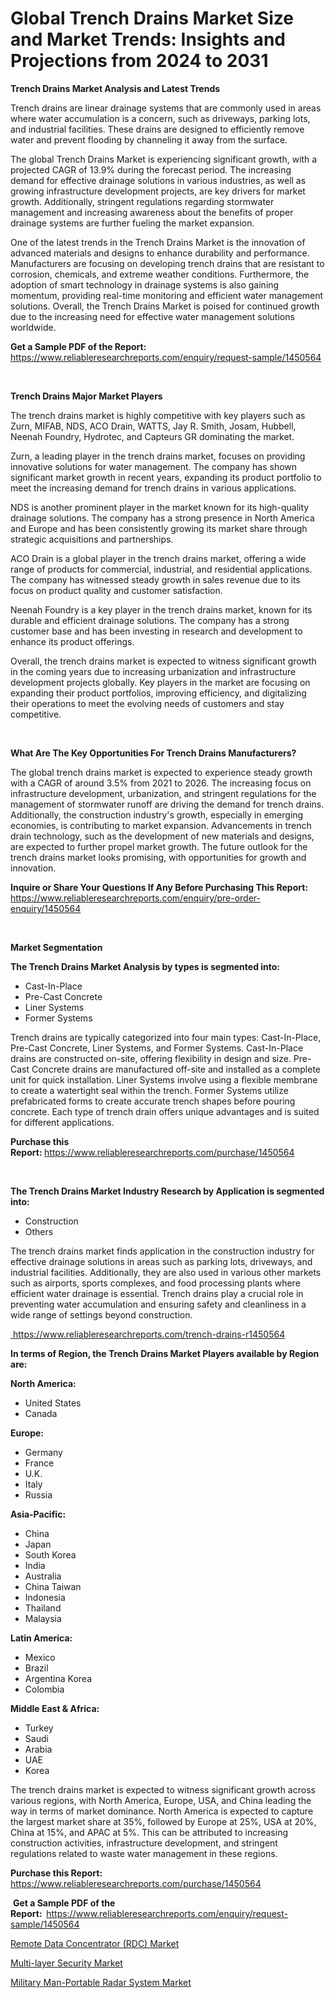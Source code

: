 <p><h1>Global Trench Drains Market Size and Market Trends: Insights and Projections from 2024 to 2031</h1></p><p><strong>Trench Drains Market Analysis and Latest Trends</strong></p>
<p><p>Trench drains are linear drainage systems that are commonly used in areas where water accumulation is a concern, such as driveways, parking lots, and industrial facilities. These drains are designed to efficiently remove water and prevent flooding by channeling it away from the surface.</p><p>The global Trench Drains Market is experiencing significant growth, with a projected CAGR of 13.9% during the forecast period. The increasing demand for effective drainage solutions in various industries, as well as growing infrastructure development projects, are key drivers for market growth. Additionally, stringent regulations regarding stormwater management and increasing awareness about the benefits of proper drainage systems are further fueling the market expansion.</p><p>One of the latest trends in the Trench Drains Market is the innovation of advanced materials and designs to enhance durability and performance. Manufacturers are focusing on developing trench drains that are resistant to corrosion, chemicals, and extreme weather conditions. Furthermore, the adoption of smart technology in drainage systems is also gaining momentum, providing real-time monitoring and efficient water management solutions. Overall, the Trench Drains Market is poised for continued growth due to the increasing need for effective water management solutions worldwide.</p></p>
<p><strong>Get a Sample PDF of the Report:&nbsp;</strong> <a href="https://www.reliableresearchreports.com/enquiry/request-sample/1450564">https://www.reliableresearchreports.com/enquiry/request-sample/1450564</a></p>
<p>&nbsp;</p>
<p><strong>Trench Drains Major Market Players</strong></p>
<p><p>The trench drains market is highly competitive with key players such as Zurn, MIFAB, NDS, ACO Drain, WATTS, Jay R. Smith, Josam, Hubbell, Neenah Foundry, Hydrotec, and Capteurs GR dominating the market. </p><p>Zurn, a leading player in the trench drains market, focuses on providing innovative solutions for water management. The company has shown significant market growth in recent years, expanding its product portfolio to meet the increasing demand for trench drains in various applications.</p><p>NDS is another prominent player in the market known for its high-quality drainage solutions. The company has a strong presence in North America and Europe and has been consistently growing its market share through strategic acquisitions and partnerships.</p><p>ACO Drain is a global player in the trench drains market, offering a wide range of products for commercial, industrial, and residential applications. The company has witnessed steady growth in sales revenue due to its focus on product quality and customer satisfaction.</p><p>Neenah Foundry is a key player in the trench drains market, known for its durable and efficient drainage solutions. The company has a strong customer base and has been investing in research and development to enhance its product offerings.</p><p>Overall, the trench drains market is expected to witness significant growth in the coming years due to increasing urbanization and infrastructure development projects globally. Key players in the market are focusing on expanding their product portfolios, improving efficiency, and digitalizing their operations to meet the evolving needs of customers and stay competitive.</p></p>
<p>&nbsp;</p>
<p><strong>What Are The Key Opportunities For Trench Drains Manufacturers?</strong></p>
<p><p>The global trench drains market is expected to experience steady growth with a CAGR of around 3.5% from 2021 to 2026. The increasing focus on infrastructure development, urbanization, and stringent regulations for the management of stormwater runoff are driving the demand for trench drains. Additionally, the construction industry's growth, especially in emerging economies, is contributing to market expansion. Advancements in trench drain technology, such as the development of new materials and designs, are expected to further propel market growth. The future outlook for the trench drains market looks promising, with opportunities for growth and innovation.</p></p>
<p><strong>Inquire or Share Your Questions If Any Before Purchasing This Report:</strong> <a href="https://www.reliableresearchreports.com/enquiry/pre-order-enquiry/1450564">https://www.reliableresearchreports.com/enquiry/pre-order-enquiry/1450564</a></p>
<p>&nbsp;</p>
<p><strong>Market Segmentation</strong></p>
<p><strong>The Trench Drains Market Analysis by types is segmented into:</strong></p>
<p><ul><li>Cast-In-Place</li><li>Pre-Cast Concrete</li><li>Liner Systems</li><li>Former Systems</li></ul></p>
<p><p>Trench drains are typically categorized into four main types: Cast-In-Place, Pre-Cast Concrete, Liner Systems, and Former Systems. Cast-In-Place drains are constructed on-site, offering flexibility in design and size. Pre-Cast Concrete drains are manufactured off-site and installed as a complete unit for quick installation. Liner Systems involve using a flexible membrane to create a watertight seal within the trench. Former Systems utilize prefabricated forms to create accurate trench shapes before pouring concrete. Each type of trench drain offers unique advantages and is suited for different applications.</p></p>
<p><strong>Purchase this Report:&nbsp;</strong><a href="https://www.reliableresearchreports.com/purchase/1450564">https://www.reliableresearchreports.com/purchase/1450564</a></p>
<p>&nbsp;</p>
<p><strong>The Trench Drains Market Industry Research by Application is segmented into:</strong></p>
<p><ul><li>Construction</li><li>Others</li></ul></p>
<p><p>The trench drains market finds application in the construction industry for effective drainage solutions in areas such as parking lots, driveways, and industrial facilities. Additionally, they are also used in various other markets such as airports, sports complexes, and food processing plants where efficient water drainage is essential. Trench drains play a crucial role in preventing water accumulation and ensuring safety and cleanliness in a wide range of settings beyond construction.</p></p>
<p><a href="https://www.reliableresearchreports.com/trench-drains-r1450564">&nbsp;https://www.reliableresearchreports.com/trench-drains-r1450564</a></p>
<p><strong>In terms of Region, the Trench Drains Market Players available by Region are:</strong></p>
<p>
    <p> <strong> North America: </strong>
        <ul>
            <li>United States</li>
            <li>Canada</li>
        </ul>
        </p> 
    <p> <strong> Europe: </strong>
        <ul>
            <li>Germany</li>
            <li>France</li>
            <li>U.K.</li>
            <li>Italy</li>
            <li>Russia</li>
        </ul>
        </p> 
    <p> <strong> Asia-Pacific: </strong>
        <ul>
            <li>China</li>
            <li>Japan</li>
            <li>South Korea</li>
            <li>India</li>
            <li>Australia</li>
            <li>China Taiwan</li>
            <li>Indonesia</li>
            <li>Thailand</li>
            <li>Malaysia</li>
        </ul>
        </p> 
    <p> <strong> Latin America: </strong>
        <ul>
            <li>Mexico</li>
            <li>Brazil</li>
            <li>Argentina Korea</li>
            <li>Colombia</li>
        </ul>
        </p> 
    <p> <strong> Middle East & Africa: </strong>
        <ul>
            <li>Turkey</li>
            <li>Saudi</li>
            <li>Arabia</li>
            <li>UAE</li>
            <li>Korea</li>
        </ul>
    </p>
    </p>
<p><p>The trench drains market is expected to witness significant growth across various regions, with North America, Europe, USA, and China leading the way in terms of market dominance. North America is expected to capture the largest market share at 35%, followed by Europe at 25%, USA at 20%, China at 15%, and APAC at 5%. This can be attributed to increasing construction activities, infrastructure development, and stringent regulations related to waste water management in these regions.</p></p>
<p><strong>Purchase this Report: </strong><a href="https://www.reliableresearchreports.com/purchase/1450564">https://www.reliableresearchreports.com/purchase/1450564</a></p>
<p>&nbsp;<strong>Get a Sample PDF of the Report:&nbsp;&nbsp;</strong><a href="https://www.reliableresearchreports.com/enquiry/request-sample/1450564">https://www.reliableresearchreports.com/enquiry/request-sample/1450564</a></p>
<p><strong></strong></p>
<p><p><a href="https://github.com/tyleolden34345/Market-Research-Report-List-1/blob/main/remote-data-concentrator-rdc-market.md">Remote Data Concentrator (RDC) Market</a></p><p><a href="https://github.com/rasaunharrison331/Market-Research-Report-List-1/blob/main/multi-layer-security-market.md">Multi-layer Security Market</a></p><p><a href="https://github.com/victoralsop8899/Market-Research-Report-List-1/blob/main/military-man-portable-radar-system-market.md">Military Man-Portable Radar System Market</a></p></p>